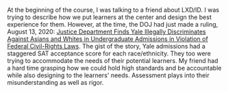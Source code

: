---
---

At the beginning of the course, I was talking to a friend about LXD/ID. I was trying to describe how we put learners at the center and design the best experience for them. However, at the time, the DOJ had just made a ruling, August 13, 2020: [Justice Department Finds Yale Illegally Discriminates Against Asians and Whites in Undergraduate Admissions in Violation of Federal Civil-Rights Laws](https://www.justice.gov/opa/pr/justice-department-finds-yale-illegally-discriminates-against-asians-and-whites-undergraduate). The gist of the story, Yale admissions had a staggered SAT acceptance score for each race/ethnicity. They too were trying to accommodate the needs of their potential learners. My friend had a hard time grasping how we could hold high standards and be accountable while also designing to the learners' needs. Assessment plays into their misunderstanding as well as rigor.
